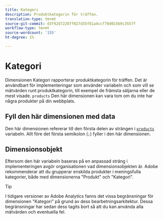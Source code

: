 ```yaml
---
title: Kategori
description: Produktkategorin för träffen.
translation-type: tm+mt
source-git-commit: d3f92d72207f027d35f81a4ccf70d01569c3557f
workflow-type: tm+mt
source-wordcount: '155'
ht-degree: 1%

---
```



# Kategori

Dimensionen Kategori rapporterar produktkategorin för träffen. Det är användbart för implementeringar som använder variabeln och som vill se mätvärden runt produktkategorin, till exempel de främsta säljarna eller de mest visade. `products` Den här dimensionen kan vara tom om du inte har några produkter på din webbplats.

## Fyll den här dimensionen med data

Den här dimensionen refererar till den första delen av strängen i [`products`](/help/implement/vars/page-vars/products.md) variabeln. Allt före det första semikolon (`;`) fyller i den här dimensionen.

## Dimensionsobjekt

Eftersom den här variabeln baseras på en anpassad sträng i implementeringen avgör organisationen vad dimensionsobjekten är. Adobe rekommenderar att du grupperar enskilda produkter i meningsfulla kategorier, både med dimensionerna &quot;Produkt&quot; och &quot;Kategori&quot;.

>[!TIP]
>
>I tidigare versioner av Adobe Analytics fanns det vissa begränsningar för dimensionen &quot;Kategori&quot; på grund av dess bearbetningsarkitektur. Dessa begränsningar har sedan dess tagits bort så att du kan använda alla mätvärden och eventuella fel.
